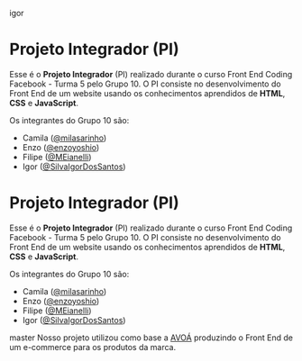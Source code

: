  igor

# Projeto Integrador (PI)

Esse é o **Projeto Integrador** (PI) realizado durante o curso Front End Coding Facebook - Turma 5 pelo Grupo 10. O PI consiste no desenvolvimento do Front End de um website usando os conhecimentos aprendidos de **HTML**, **CSS** e **JavaScript**.

Os integrantes do Grupo 10 são:
- Camila ([@milasarinho](https://github.com/milasarinho))
 - Enzo ([@enzoyoshio](https://github.com/enzoyoshio))
 - Filipe ([@MEianelli](https://github.com/MEianelli))
 - Igor ([@SilvaIgorDosSantos](https://github.com/SilvaIgorDosSantos))


# Projeto Integrador (PI)

Esse é o **Projeto Integrador** (PI) realizado durante o curso Front End Coding Facebook - Turma 5 pelo Grupo 10. O PI consiste no desenvolvimento do Front End de um website usando os conhecimentos aprendidos de **HTML**, **CSS** e **JavaScript**.

Os integrantes do Grupo 10 são:
- Camila ([@milasarinho](https://github.com/milasarinho))
 - Enzo ([@enzoyoshio](https://github.com/enzoyoshio))
 - Filipe ([@MEianelli](https://github.com/MEianelli))
 - Igor ([@SilvaIgorDosSantos](https://github.com/SilvaIgorDosSantos))

master
Nosso projeto utilizou como base a [AVOÁ](https://www.instagram.com/avoa.h/) produzindo o Front End de um e-commerce para os produtos da marca.